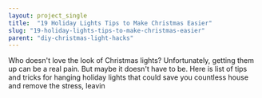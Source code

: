 ```yaml
---
layout: project_single
title:  "19 Holiday Lights Tips to Make Christmas Easier"
slug: "19-holiday-lights-tips-to-make-christmas-easier"
parent: "diy-christmas-light-hacks"
---
```

Who doesn't love the look of Christmas lights? Unfortunately, getting them up can be a real pain. But maybe it doesn't have to be. Here is list of tips and tricks for hanging holiday lights that could save you countless house and remove the stress, leavin